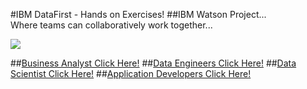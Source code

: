 #IBM DataFirst - Hands on Exercises!
##IBM Watson Project...<br>
Where teams can collaboratively work together...

[<img src="https://github.com/ibmdataworks/datafirst/raw/master/datascientist/media/team image.png">](https://github.com/ibmdataworks/datafirst/)

##[Business Analyst Click Here!](https://github.com/ibmdataworks/datafirst/raw/master/businessanalyst/)
##[Data Engineers Click Here!](https://github.com/ibmdataworks/datafirst/raw/master/dataengineer/)
##[Data Scientist Click Here!](https://github.com/ibmdataworks/datafirst/raw/master/datascientist/)
##[Application Developers Click Here!](https://github.com/ibmdataworks/datafirst/raw/master/appdeveloper/)


